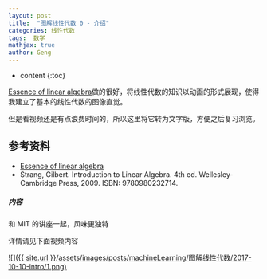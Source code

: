 ```yaml
---
layout: post
title:  "图解线性代数 0 - 介绍"
categories: 线性代数
tags:  数学
mathjax: true
author: Geng
---
```


* content
{:toc}


[Essence of linear algebra](https://www.youtube.com/playlist?list=PLZHQObOWTQDPD3MizzM2xVFitgF8hE_ab)做的很好，将线性代数的知识以动画的形式展现，使得我建立了基本的线性代数的图像直觉。

但是看视频还是有点浪费时间的，所以这里将它转为文字版，方便之后复习浏览。





## 参考资料

* [Essence of linear algebra](https://www.youtube.com/playlist?list=PLZHQObOWTQDPD3MizzM2xVFitgF8hE_ab)
* Strang, Gilbert. Introduction to Linear Algebra. 4th ed. Wellesley-Cambridge Press, 2009. ISBN: 9780980232714.


##### 内容

和 MIT 的讲座一起，风味更独特

详情请见下面视频内容

[![]({{ site.url }}/assets/images/posts/machineLearning/图解线性代数/2017-10-10-intro/1.png)](https://www.bilibili.com/video/av5977466)

